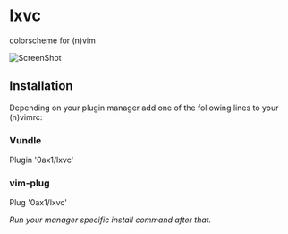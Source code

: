 # lxvc
colorscheme for (n)vim

![ScreenShot](https://raw.github.com/0ax1/lx/master/pictures/lx-colorscheme.jpg)

## Installation
Depending on your plugin manager add one of the following lines to your (n)vimrc:
### Vundle
Plugin '0ax1/lxvc'
### vim-plug
Plug '0ax1/lxvc'

*Run your manager specific install command after that.*
